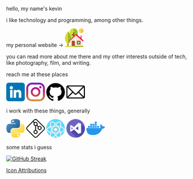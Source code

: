 hello, my name's kevin

i like technology and programming, among other things.

my personal website -> 
<a href="https://kevinblum.dev"><img src="icons/home.png" alt="home" width="50"></a>

you can read more about me there and my other interests outside of tech, like photography, film, and writing.

reach me at these places

<a href="https://www.linkedin.com/in/kevin-blum/"><img src="icons/linkedin.png" alt="LinkedIn" width="50"></a>
<a href="https://www.instagram.com/noahs_roommate/"><img src="icons/instagram.png" alt="Instagram" width="50"></a>
<a href="https://github.com/kevinBlum"><img src="icons/github.png" alt="you're already here" width="50"></a>
<a href="mailto:kevin@kevinblum.dev"><img src="icons/email.png" alt="email" width="50"></a>

i work with these things, generally

<a href="https://www.python.org/"><img src="icons/python.png" alt="python" width="50"></a>
<a href="https://git-scm.com/"><img src="icons/git.png" alt="git" width="50"></a>
<a href="https://reactjs.org/"><img src="icons/react.png" alt="react" width="50"></a>
<a href="https://code.visualstudio.com/"><img src="icons/visual-studio.png" alt="vscode" width="50"></a>
<a href="https://www.docker.com/"><img src="icons/docker.png" alt="docker" width="50"></a>




some stats i guess

[![GitHub Streak](https://streak-stats.demolab.com/?user=kevinBlum&theme=dark)](https://git.io/streak-stats)




<a href="attributions.md">Icon Attributions</a>
